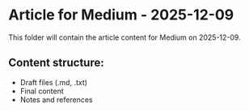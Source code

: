 # Article for Medium - 2025-12-09

This folder will contain the article content for Medium on 2025-12-09.

## Content structure:
- Draft files (.md, .txt)
- Final content
- Notes and references
